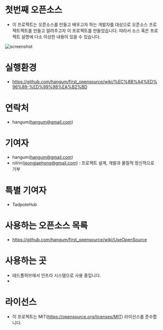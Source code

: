 # 첫번째 오픈소스
- 이 프로젝트는 오픈소스를 만들고 배우고자 하는 개발자를 대상으로 오픈소스 프로젝트젝트를 만들고 알려주고자 이 프로젝트를 만들었습니다. 
따라서 소스 혹은 프로젝트 설명에 다소 이상한 내용이 있을 수 있습니다. 

![screenshot](https://tadpoledbhub.atlassian.net/wiki/download/thumbnails/570851331/%E3%85%81%E3%85%88%E3%84%B4.jpg?version=1&modificationDate=1550031415649&cacheVersion=1&api=v2&height=440&width=500)

# 실행환경 
- https://github.com/hangum/first_opensource/wiki/%EC%8B%A4%ED%96%89-%ED%99%98%EA%B2%BD

# 연락처
- hangum(hangum@gmail.com)

# 기여자
- hangum(hangum@gmail.com)
- nilriri(jeongjaehong@gmail.com) : 프로젝트 설계, 개발과 물질적 정신적으로 기부

# 특별 기여자
- TadpoleHub

# 사용하는 오픈소스 목록 
- https://github.com/hangum/first_opensource/wiki/UseOpenSource

# 사용하는 곳
- 테드폴허브에서 인프라 시스템으로 사용 중입니다. 
- 
# 라이선스
- 이 프로젝트는 MIT(https://opensource.org/licenses/MIT) 라이선스를 준수합니다. 

